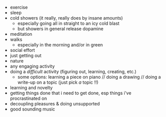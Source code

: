 - exercise
- sleep
- cold showers (it really, really does by insane amounts)
	- especially going all in straight to an icy cold blast
	- but showers in general release dopamine
- meditation
- walks
	- especially in the morning and/or in green
- social effort
- just getting out
- nature
- any engaging activity 
- doing a *difficult* activity (figuring out, learning, creating, etc.)
	- some options: learning a piece on piano // doing a drawing // doing a write-up on a topic (just pick *a* topic !!)
- learning and novelty
- getting things done that i need to get done, esp things i've procrastinated on
- decoupling pleasures & doing unsupported
- good sounding music